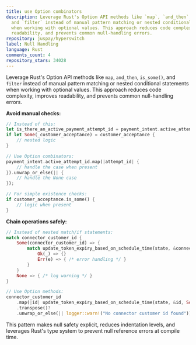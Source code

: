 ```yaml
---
title: use Option combinators
description: Leverage Rust's Option API methods like `map`, `and_then`, `is_some()`,
  and `filter` instead of manual pattern matching or nested conditional statements
  when working with optional values. This approach reduces code complexity, improves
  readability, and prevents common null-handling errors.
repository: juspay/hyperswitch
label: Null Handling
language: Rust
comments_count: 4
repository_stars: 34028
---
```


Leverage Rust's Option API methods like `map`, `and_then`, `is_some()`, and `filter` instead of manual pattern matching or nested conditional statements when working with optional values. This approach reduces code complexity, improves readability, and prevents common null-handling errors.

**Avoid manual checks:**
```rust
// Instead of this:
let is_there_an_active_payment_attempt_id = payment_intent.active_attempt_id.is_some();
if let Some(_customer_acceptance) = customer_acceptance {
    // nested logic
}

// Use Option combinators:
payment_intent.active_attempt_id.map(|attempt_id| {
    // handle the case when present
}).unwrap_or_else(|| {
    // handle the None case
});

// For simple existence checks:
if customer_acceptance.is_some() {
    // logic when present
}
```

**Chain operations safely:**
```rust
// Instead of nested match/if statements:
match connector_customer_id {
    Some(connector_customer_id) => {
        match update_token_expiry_based_on_schedule_time(state, &connector_customer_id, Some(s_time)).await {
            Ok(_) => {}
            Err(e) => { /* error handling */ }
        }
    }
    None => { /* log warning */ }
}

// Use Option methods:
connector_customer_id
    .map(|id| update_token_expiry_based_on_schedule_time(state, &id, Some(s_time)))
    .transpose()?
    .unwrap_or_else(|| logger::warn!("No connector customer id found"));
```

This pattern makes null safety explicit, reduces indentation levels, and leverages Rust's type system to prevent null reference errors at compile time.